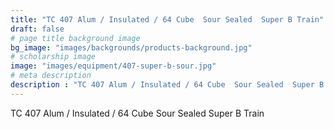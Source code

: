 ```yaml
---
title: "TC 407 Alum / Insulated / 64 Cube  Sour Sealed  Super B Train"
draft: false
# page title background image
bg_image: "images/backgrounds/products-background.jpg"
# scholarship image
image: "images/equipment/407-super-b-sour.jpg"
# meta description
description : "TC 407 Alum / Insulated / 64 Cube  Sour Sealed  Super B Train"
---
```


TC 407 Alum / Insulated / 64 Cube  Sour Sealed  Super B Train